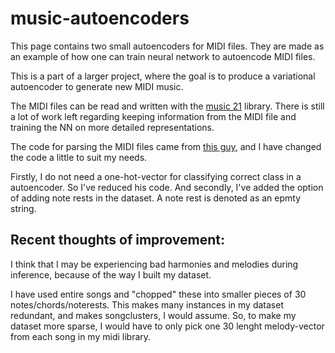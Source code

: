 # music-autoencoders

This page contains two small autoencoders for MIDI files. 
They are made as an example of how one can train neural network to autoencode MIDI files.

This is a part of a larger project, where the goal is to produce a variational autoencoder to generate new MIDI music.

The MIDI files can be read and written with the [music 21](http://web.mit.edu/music21/) library.
There is still a lot of work left regarding keeping information from the MIDI file 
and training the NN on more detailed representations.


The code for parsing the MIDI files came from [this guy](https://towardsdatascience.com/how-to-generate-music-using-a-lstm-neural-network-in-keras-68786834d4c5),
and I have changed the code a little to suit my needs. 

Firstly, I do not need a one-hot-vector for classifying correct class in a autoencoder. So I've reduced his code.
And secondly, I've added the option of adding note rests in the dataset. A note rest is denoted as an epmty string.

## Recent thoughts of improvement:

I think that I may be experiencing bad harmonies and melodies during inference, because of the way I built my dataset.

I have used entire songs and "chopped" these into smaller pieces of 30 notes/chords/noterests. This makes many instances in my dataset redundant, and makes songclusters, I would assume. So, to make my dataset more sparse, I would have to only pick one 30 lenght melody-vector from each song in my midi library.
